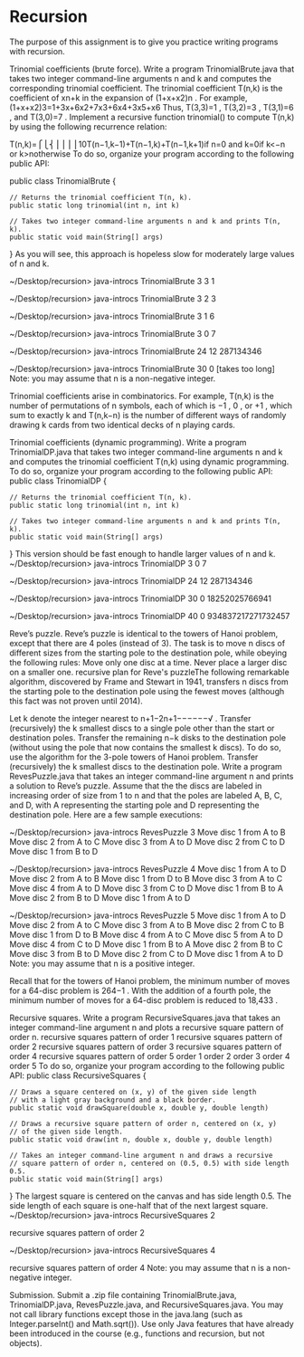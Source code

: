 # Recursion
The purpose of this assignment is to give you practice writing programs with recursion.



Trinomial coefficients (brute force). Write a program TrinomialBrute.java that takes two integer command-line arguments n and k and computes the corresponding trinomial coefficient. The trinomial coefficient T(n,k)
 is the coefficient of xn+k
 in the expansion of (1+x+x2)n
. For example,
(1+x+x2)3=1+3x+6x2+7x3+6x4+3x5+x6
Thus, T(3,3)=1
, T(3,2)=3
, T(3,1)=6
, and T(3,0)=7
.
Implement a recursive function trinomial() to compute T(n,k)
 by using the following recurrence relation:

T(n,k)=⎧⎩⎨⎪⎪⎪⎪10T(n−1,k−1)+T(n−1,k)+T(n−1,k+1)if n=0 and k=0if k<−n or k>notherwise
To do so, organize your program according to the following public API:

public class TrinomialBrute {

    // Returns the trinomial coefficient T(n, k).
    public static long trinomial(int n, int k)

    // Takes two integer command-line arguments n and k and prints T(n, k).
    public static void main(String[] args)
}
As you will see, this approach is hopeless slow for moderately large values of n and k.

~/Desktop/recursion> java-introcs TrinomialBrute 3 3
1

~/Desktop/recursion> java-introcs TrinomialBrute 3 2
3

~/Desktop/recursion> java-introcs TrinomialBrute 3 1
6

~/Desktop/recursion> java-introcs TrinomialBrute 3 0
7

~/Desktop/recursion> java-introcs TrinomialBrute 24 12
287134346

~/Desktop/recursion> java-introcs TrinomialBrute 30 0
[takes too long]
Note: you may assume that n is a non-negative integer.

Trinomial coefficients arise in combinatorics. For example, T(n,k)
 is the number of permutations of n symbols, each of which is −1
, 0
, or +1
, which sum to exactly k and T(n,k−n)
 is the number of different ways of randomly drawing k cards from two identical decks of n playing cards.


Trinomial coefficients (dynamic programming). Write a program TrinomialDP.java that takes two integer command-line arguments n and k and computes the trinomial coefficient T(n,k)
 using dynamic programming. To do so, organize your program according to the following public API:
public class TrinomialDP {

    // Returns the trinomial coefficient T(n, k).
    public static long trinomial(int n, int k)

    // Takes two integer command-line arguments n and k and prints T(n, k).
    public static void main(String[] args)
}
This version should be fast enough to handle larger values of n and k.
~/Desktop/recursion> java-introcs TrinomialDP 3 0
7

~/Desktop/recursion> java-introcs TrinomialDP 24 12
287134346

~/Desktop/recursion> java-introcs TrinomialDP 30 0
18252025766941

~/Desktop/recursion> java-introcs TrinomialDP 40 0
934837217271732457



Reve’s puzzle. Reve’s puzzle is identical to the towers of Hanoi problem, except that there are 4 poles (instead of 3). The task is to move n discs of different sizes from the starting pole to the destination pole, while obeying the following rules:
Move only one disc at a time.
Never place a larger disc on a smaller one.
recursive plan for Reve's puzzleThe following remarkable algorithm, discovered by Frame and Stewart in 1941, transfers n
 discs from the starting pole to the destination pole using the fewest moves (although this fact was not proven until 2014).

Let k
 denote the integer nearest to n+1−2n+1−−−−−−√
.
Transfer (recursively) the k smallest discs to a single pole other than the start or destination poles.
Transfer the remaining n−k
 disks to the destination pole (without using the pole that now contains the smallest k discs). To do so, use the algorithm for the 3-pole towers of Hanoi problem.
Transfer (recursively) the k smallest discs to the destination pole.
Write a program RevesPuzzle.java that takes an integer command-line argument n and prints a solution to Reve’s puzzle. Assume that the the discs are labeled in increasing order of size from 1 to n and that the poles are labeled A, B, C, and D, with A representing the starting pole and D representing the destination pole. Here are a few sample executions:

~/Desktop/recursion> java-introcs RevesPuzzle 3
Move disc 1 from A to B
Move disc 2 from A to C
Move disc 3 from A to D
Move disc 2 from C to D
Move disc 1 from B to D

~/Desktop/recursion> java-introcs RevesPuzzle 4
Move disc 1 from A to D
Move disc 2 from A to B
Move disc 1 from D to B
Move disc 3 from A to C
Move disc 4 from A to D
Move disc 3 from C to D
Move disc 1 from B to A
Move disc 2 from B to D
Move disc 1 from A to D

~/Desktop/recursion> java-introcs RevesPuzzle 5
Move disc 1 from A to D
Move disc 2 from A to C
Move disc 3 from A to B
Move disc 2 from C to B
Move disc 1 from D to B
Move disc 4 from A to C
Move disc 5 from A to D
Move disc 4 from C to D
Move disc 1 from B to A
Move disc 2 from B to C
Move disc 3 from B to D
Move disc 2 from C to D
Move disc 1 from A to D
Note: you may assume that n is a positive integer.

Recall that for the towers of Hanoi problem, the minimum number of moves for a 64-disc problem is 264−1
. With the addition of a fourth pole, the minimum number of moves for a 64-disc problem is reduced to 18,433
.


Recursive squares. Write a program RecursiveSquares.java that takes an integer command-line argument n and plots a recursive square pattern of order n.
recursive squares pattern of order 1	recursive squares pattern of order 2	recursive squares pattern of order 3	recursive squares pattern of order 4	recursive squares pattern of order 5
order 1	order 2	order 3	order 4	order 5
To do so, organize your program according to the following public API:
public class RecursiveSquares {

    // Draws a square centered on (x, y) of the given side length
    // with a light gray background and a black border.
    public static void drawSquare(double x, double y, double length)

    // Draws a recursive square pattern of order n, centered on (x, y)
    // of the given side length.
    public static void draw(int n, double x, double y, double length)

    // Takes an integer command-line argument n and draws a recursive
    // square pattern of order n, centered on (0.5, 0.5) with side length 0.5.
    public static void main(String[] args)
}
The largest square is centered on the canvas and has side length 0.5. The side length of each square is one-half that of the next largest square.
~/Desktop/recursion> java-introcs RecursiveSquares 2

recursive squares pattern of order 2


~/Desktop/recursion> java-introcs RecursiveSquares 4

recursive squares pattern of order 4
Note: you may assume that n is a non-negative integer.

Submission. Submit a .zip file containing TrinomialBrute.java, TrinomialDP.java, RevesPuzzle.java, and RecursiveSquares.java. You may not call library functions except those in the java.lang (such as Integer.parseInt() and Math.sqrt()). Use only Java features that have already been introduced in the course (e.g., functions and recursion, but not objects).

